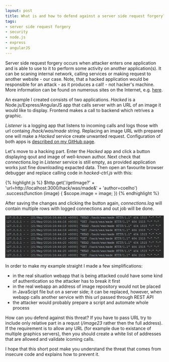 ```yaml
---
layout: post
title: What is and how to defend against a server side request forgery?
tags:
- server side request forgery
- security
- node.js
- express
- angularJS
---
```


Server side request forgery occurs when attacker enters one application and is able to use to it to perform some activity on another application(s). It can be scaning internal network, calling services or making request to another website - our case. Note, that a hacked application would be responsible for an attack - as it produces a call! - not hacker's machine. More information can be found on numerous sites on the Internet, e.g. [here](https://blogs.mcafee.com/mcafee-labs/server-side-request-forgery-takes-advantage-vulnerable-app-servers/).

An example I created consists of two applications. *Hacked* is a Node.js/Express/AngularJS app that calls server with an URL of an image it would like to display. Frontend makes a call to backend which retrives a graphic.  

*Listener* is a logging app that listens to incoming calls and logs those with url containg */hack/was/made* string. Replacing an image URL with prepared one will make a *Hacked* service create unwanted request. Configuration of both apps is [described on my GitHub page](https://github.com/mikolajkania/ServerSideRequestForgery).

Let's move to a hacking part. Enter the *Hacked* app and click a button displaying qout and image of well-known author. Next check that *connections.log* in *Listener* service is still empty, as provided application works just fine downloading expacted data. Then open an favourite browser debugger and replace calling code in *hacked-ctrl.js* with this:

{% highlight js %}
$http.get('/getImage?' +
	'url=http://localhost:3000/hack/was/made&' +
	'author=coelho')
	.success(function (image) {
		$scope.image = image;
	})
{% endhighlight %}

After saving the changes and clicking the button again, *connections.log* will contain multiple rows with logged connections and out job will be done.

![placeholder](https://raw.githubusercontent.com/mikolajkania/mikolajkania.github.io/master/_images/2016-05-21-hacked-app-verified.png "Logged http requests")

In order to make my example straight I made a few simplifications:

- in the real situation webapp that is being attacked could have some kind of authentication so the attacker has to break it first
- in the real webapp an address of image repository would not be placed in JavaScipt file but on a server side; it can be replaced, however, when webapp calls another service with this url passed through REST API
- the attacker would probably prepare a script and automate whole process

How can you defend against this threat? If you have to pass URL try to include only relative part in a requst (*/image23* rather then the full address). If the requirement is to allow any URL (for example due to existance of multiple graphics servers), then you should create a white list of addresses that are allowed and validate icoming calls.

I hope that this short post make you understand the threat that comes from insecure code and explains how to prevent it.